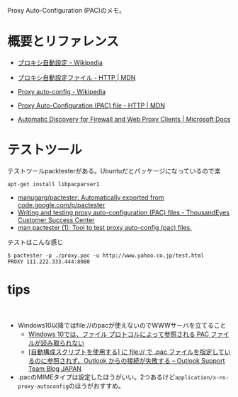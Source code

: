 Proxy Auto-Configuration (PAC)のメモ。


# 概要とリファレンス

* [プロキシ自動設定 - Wikipedia](https://ja.wikipedia.org/wiki/%E3%83%97%E3%83%AD%E3%82%AD%E3%82%B7%E8%87%AA%E5%8B%95%E8%A8%AD%E5%AE%9A)
* [プロキシ自動設定ファイル - HTTP | MDN](https://developer.mozilla.org/ja/docs/Web/HTTP/Proxy_servers_and_tunneling/Proxy_Auto-Configuration_(PAC)_file)
* [Proxy auto-config - Wikipedia](https://en.wikipedia.org/wiki/Proxy_auto-config)

* [Proxy Auto-Configuration (PAC) file - HTTP | MDN](https://developer.mozilla.org/en-US/docs/Web/HTTP/Proxy_servers_and_tunneling/Proxy_Auto-Configuration_(PAC)_file)
* [Automatic Discovery for Firewall and Web Proxy Clients | Microsoft Docs](https://docs.microsoft.com/en-us/previous-versions/tn-archive/cc713344(v=technet.10))

# テストツール

テストツールpacktesterがある。Ubuntuだとパッケージになっているので楽
```
apt-get install libpacparser1
```

* [manugarg/pactester: Automatically exported from code.google.com/p/pactester](https://github.com/manugarg/pactester)
* [Writing and testing proxy auto-configuration (PAC) files - ThousandEyes Customer Success Center](https://success.thousandeyes.com/PublicArticlePage?articleIdParam=kA044000000LBBmCAO)
* [man pactester (1): Tool to test proxy auto-config (pac) files.](http://manpages.org/pactester)

テストはこんな感じ
```
$ pactester -p ./proxy.pac -u http://www.yahoo.co.jp/test.html
PROXY 111.222.333.444:8080
```

# tips
　
* Windows10以降ではfile://のpacが使えないのでWWWサーバを立てること
  - [Windows 10では、ファイル プロトコルによって参照される PAC ファイルが読み取られない](https://support.microsoft.com/ja-jp/help/4025058/windows-10-does-not-read-a-pac-file-referenced-by-a-file-protocol)
  - [[自動構成スクリプトを使用する] に file:// で .pac ファイルを指定しているのに参照されず、Outlook からの接続が失敗する – Outlook Support Team Blog JAPAN](https://blogs.technet.microsoft.com/outlooksupportjp/2014/09/09/file-pac-2345/)
* .pacのMIMEタイプは設定したほうがいい。2つあるけど`application/x-ns-proxy-autoconfig`のほうがおすすめ。
